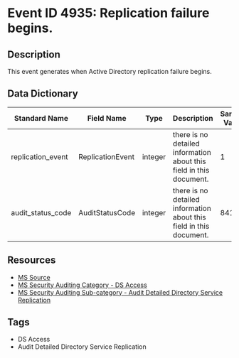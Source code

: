 # Event ID 4935: Replication failure begins.

## Description
This event generates when Active Directory replication failure begins.

## Data Dictionary
|Standard Name|Field Name|Type|Description|Sample Value|
|---|---|---|---|---|
|replication_event|ReplicationEvent|integer|there is no detailed information about this field in this document.|1|
|audit_status_code|AuditStatusCode|integer|there is no detailed information about this field in this document.|8419|

## Resources
* [MS Source](https://github.com/MicrosoftDocs/windows-itpro-docs/blob/public/windows/security/threat-protection/auditing/event-4935.md)
* [MS Security Auditing Category - DS Access](https://docs.microsoft.com/en-us/windows/security/threat-protection/auditing/advanced-security-audit-policy-settings#ds-access)
* [MS Security Auditing Sub-category - Audit Detailed Directory Service Replication](https://github.com/MicrosoftDocs/windows-itpro-docs/tree/master/windows/security/threat-protection/auditing/audit-detailed-directory-service-replication.md)

## Tags
* DS Access
* Audit Detailed Directory Service Replication